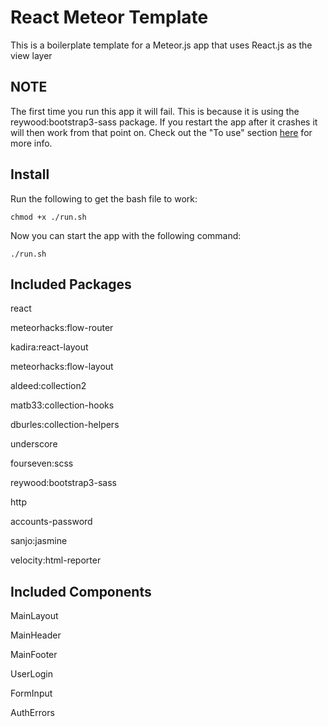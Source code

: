 # React Meteor Template

This is a boilerplate template for a Meteor.js app that uses React.js as the view layer

## NOTE

The first time you run this app it will fail. This is because it is using the reywood:bootstrap3-sass package. If you restart the app after it crashes it will then work from that point on. Check out the "To use" section [here](https://atmospherejs.com/reywood/bootstrap3-sass) for more info.

## Install

Run the following to get the bash file to work:

```
chmod +x ./run.sh
```

Now you can start the app with the following command:

```
./run.sh
```

## Included Packages

react

meteorhacks:flow-router

kadira:react-layout

meteorhacks:flow-layout

aldeed:collection2

matb33:collection-hooks

dburles:collection-helpers

underscore

fourseven:scss

reywood:bootstrap3-sass

http

accounts-password

sanjo:jasmine

velocity:html-reporter

## Included Components

MainLayout

MainHeader

MainFooter

UserLogin

FormInput

AuthErrors
